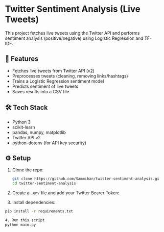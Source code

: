 # Twitter Sentiment Analysis (Live Tweets)

This project fetches live tweets using the Twitter API and performs sentiment analysis
(positive/negative) using Logistic Regression and TF-IDF.

## 🚀 Features

- Fetches live tweets from Twitter API (v2)
- Preprocesses tweets (cleaning, removing links/hashtags)
- Trains a Logistic Regression sentiment model
- Predicts sentiment of live tweets
- Saves results into a CSV file

## 🛠️ Tech Stack

- Python 3
- scikit-learn
- pandas, numpy, matplotlib
- Twitter API v2
- python-dotenv (for API key security)

## ⚙️ Setup

1. Clone the repo:

   ```bash
   git clone https://github.com/Sammihan/twitter-sentiment-analysis.git
   cd twitter-sentiment-analysis
   ```

2. Create a `.env` file and add your Twitter Bearer Token:

3. Install dependencies:

```bash
pip install -r requirements.txt

4. Run this script
python main.py

```

